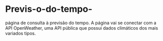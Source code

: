 # Previs-o-do-tempo-
página de consulta à previsão do tempo. A página vai se conectar com a API OpenWeather, uma API pública que possui dados climáticos dos mais variados tipos. 

